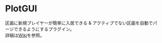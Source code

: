 # PlotGUI
区画に新規プレイヤーが簡単に入居できる &amp; アクティブでない区画を自動でパージできるようにするプラグイン。  
詳細は[Wiki](https://github.com/okocraft/PlotGUI/wiki)を参照。  
